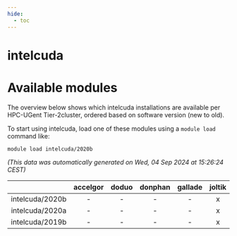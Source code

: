 ```yaml
---
hide:
  - toc
---
```


intelcuda
=========

# Available modules


The overview below shows which intelcuda installations are available per HPC-UGent Tier-2cluster, ordered based on software version (new to old).

To start using intelcuda, load one of these modules using a `module load` command like:

```shell
module load intelcuda/2020b
```

*(This data was automatically generated on Wed, 04 Sep 2024 at 15:26:24 CEST)*  

| |accelgor|doduo|donphan|gallade|joltik|shinx|skitty|
| :---: | :---: | :---: | :---: | :---: | :---: | :---: | :---: |
|intelcuda/2020b|-|-|-|-|x|-|-|
|intelcuda/2020a|-|-|-|-|x|-|-|
|intelcuda/2019b|-|-|-|-|x|-|-|
